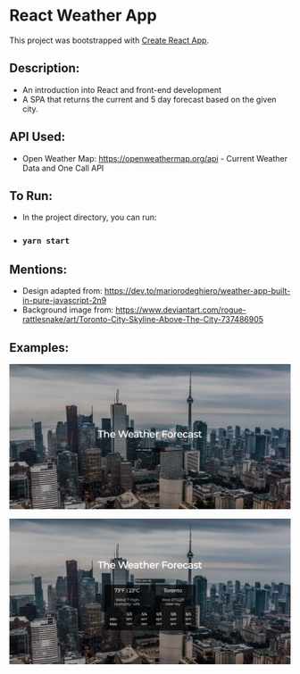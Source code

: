 # React Weather App

This project was bootstrapped with [Create React App](https://github.com/facebook/create-react-app).

## Description:
- An introduction into React and front-end development
- A SPA that returns the current and 5 day forecast based on the given city.

## API Used:
- Open Weather Map: https://openweathermap.org/api - Current Weather Data and One Call API

## To Run:
- In the project directory, you can run:
- ### `yarn start`

## Mentions:
- Design adapted from: https://dev.to/mariorodeghiero/weather-app-built-in-pure-javascript-2n9
- Background image from: https://www.deviantart.com/rogue-rattlesnake/art/Toronto-City-Skyline-Above-The-City-737486905

## Examples:
![Landing_Page](./public/demo/demo_1.png)


![Example_Search](./public/demo/demo_2.png)